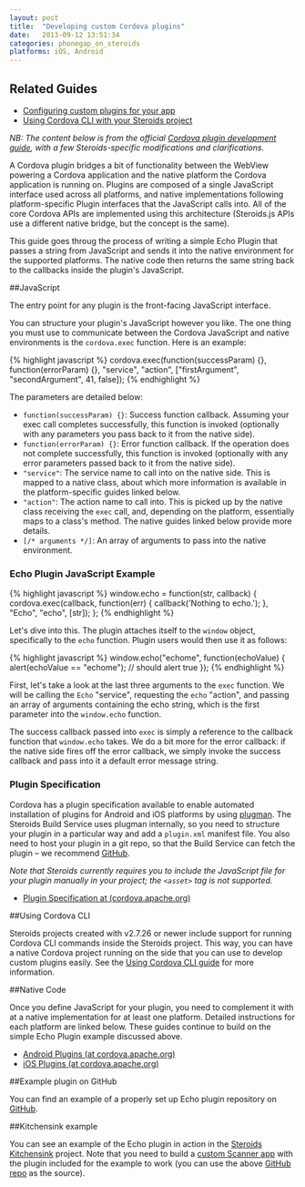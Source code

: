 ```yaml
---
layout: post
title:  "Developing custom Cordova plugins"
date:   2013-09-12 13:51:34
categories: phonegap_on_steroids
platforms: iOS, Android
---
```


## Related Guides
* [Configuring custom plugins for your app][custom-plugin-config]
* [Using Cordova CLI with your Steroids project][using-cordova-cli]

*NB: The content below is from the official [Cordova plugin development guide][cordova-plugin-guide], with a few Steroids-specific modifications and clarifications.*

A Cordova plugin bridges a bit of functionality between the WebView powering a Cordova application and the native platform the Cordova application is running on. Plugins are composed of a single JavaScript interface used across all platforms, and native implementations following platform-specific Plugin interfaces that the JavaScript calls into. All of the core Cordova APIs are implemented using this architecture (Steroids.js APIs use a different native bridge, but the concept is the same).

This guide goes throug the process of writing a simple Echo Plugin that passes a string from JavaScript and sends it into the native environment for the supported platforms. The native code then returns the same string back to the callbacks inside the plugin's JavaScript.

##JavaScript

The entry point for any plugin is the front-facing JavaScript interface.

You can structure your plugin's JavaScript however you like. The one thing you must use to communicate between the Cordova JavaScript and native environments is the `cordova.exec` function. Here is an example:

{% highlight javascript %}
cordova.exec(function(successParam) {}, function(errorParam) {}, "service",
  "action", ["firstArgument", "secondArgument", 41,
  false]);
{% endhighlight %}

The parameters are detailed below:

* `function(successParam) {}`: Success function callback. Assuming your exec call completes successfully, this function is invoked (optionally with any parameters you pass back to it from the native side).
* `function(errorParam) {}`: Error function callback. If the operation does not complete successfully, this function is invoked (optionally with any error parameters passed back to it from the native side).
* `"service"`: The service name to call into on the native side. This is mapped to a native class, about which more information is available in the platform-specific guides linked below.
* `"action"`: The action name to call into. This is picked up by the native class receiving the `exec` call, and, depending on the platform, essentially maps to a class's method. The native guides linked below provide more details.
* `[/* arguments */]`: An array of arguments to pass into the native environment.

### Echo Plugin JavaScript Example

{% highlight javascript %}
window.echo = function(str, callback) {
    cordova.exec(callback, function(err) {
        callback('Nothing to echo.');
    }, "Echo", "echo", [str]);
};
{% endhighlight %}

Let's dive into this. The plugin attaches itself to the `window` object, specifically to the `echo` function. Plugin users would then use it as follows:

{% highlight javascript %}
window.echo("echome", function(echoValue) {
    alert(echoValue == "echome"); // should alert true
});
{% endhighlight %}

First, let's take a look at the last three arguments to the `exec` function. We will be calling the `Echo` "service", requesting the `echo` "action", and passing an array of arguments containing the echo string, which is the first parameter into the `window.echo` function.

The success callback passed into `exec` is simply a reference to the callback function that `window.echo` takes. We do a bit more for the error callback: if the native side fires off the error callback, we simply invoke the success callback and pass into it a default error message string.

### Plugin Specification

Cordova has a plugin specification available to enable automated installation of plugins for Android and iOS platforms by using [plugman][plugman]. The Steroids Build Service uses plugman internally, so you need to structure your plugin in a particular way and add a `plugin.xml` manifest file. You also need to host your plugin in a git repo, so that the Build Service can fetch the plugin – we recommend [GitHub][github].

*Note that Steroids currently requires you to include the JavaScript file for your plugin manually in your project; the `<asset>` tag is not supported.*

* [Plugin Specification at (cordova.apache.org)][cordova-plugin-spec]

##Using Cordova CLI

Steroids projects created with v2.7.26 or newer include support for running Cordova CLI commands inside the Steroids project. This way, you can have a native Cordova project running on the side that you can use to develop custom plugins easily. See the [Using Cordova CLI guide][using-cordova-cli] for more information.

##Native Code

Once you define JavaScript for your plugin, you need to complement it with at a native implementation for at least one platform. Detailed instructions for each platform are linked below. These guides continue to build on the simple Echo Plugin example discussed above.

 * [Android Plugins (at cordova.apache.org)][cordova-android-plugin]
 * [iOS Plugins (at cordova.apache.org)][cordova-ios-plugin]



##Example plugin on GitHub

You can find an example of a properly set up Echo plugin repository on [GitHub][steroids-echo-plugin].

##Kitchensink example

You can see an example of the Echo plugin in action in the [Steroids Kitchensink][steroids-kitchensink] project. Note that you need to build a [custom Scanner app][custom-plugin-config] with the plugin included for the example to work (you can use the above [GitHub repo][steroids-echo-plugin] as the source).

[custom-plugin-config]: /steroids/guides/cloud_services/plugin-config/
[steroids-kitchensink]: https://github.com/AppGyver/kitchensink
[steroids-echo-plugin]: https://github.com/AppGyver/steroids-echo-plugin/
[github]: https://github.com
[plugman]: https://github.com/apache/cordova-plugman
[cordova-plugin-spec]: http://cordova.apache.org/docs/en/3.0.0/plugin_ref_spec.md.html#Plugin%20Specification
[cordova-android-plugin]: http://cordova.apache.org/docs/en/3.0.0/guide_platforms_android_plugin.md.html#Android%20Plugins
[cordova-ios-plugin]: http://cordova.apache.org/docs/en/3.0.0/guide_platforms_ios_plugin.md.html#iOS%20Plugins
[cordova-plugin-guide]: http://cordova.apache.org/docs/en/3.0.0/guide_hybrid_plugins_index.md.html#Plugin%20Development%20Guide
[using-cordova-cli]: /steroids/guides/steroids_npm/using-cordova-cli
